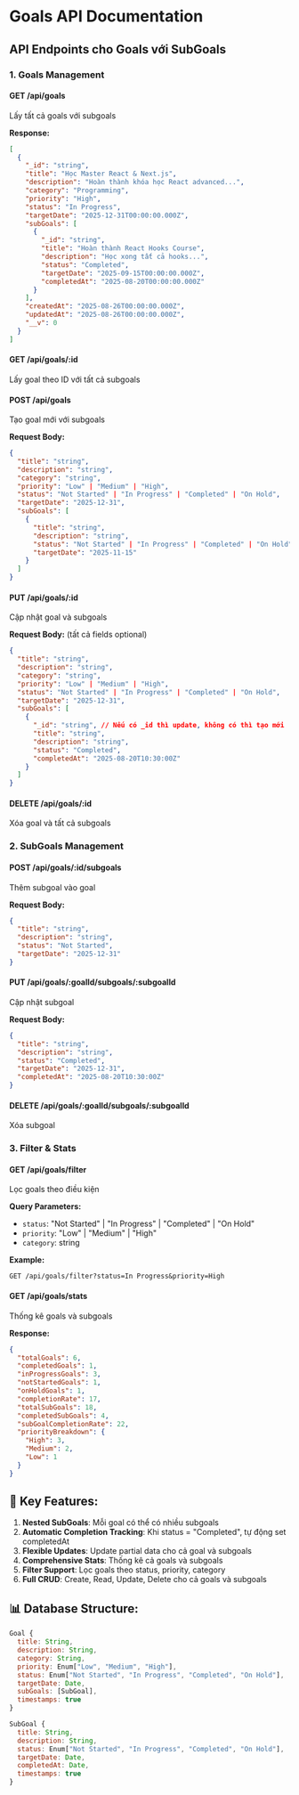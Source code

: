 # Goals API Documentation

## API Endpoints cho Goals với SubGoals

### 1. Goals Management

#### GET /api/goals

Lấy tất cả goals với subgoals

**Response:**

```json
[
  {
    "_id": "string",
    "title": "Học Master React & Next.js",
    "description": "Hoàn thành khóa học React advanced...",
    "category": "Programming",
    "priority": "High",
    "status": "In Progress",
    "targetDate": "2025-12-31T00:00:00.000Z",
    "subGoals": [
      {
        "_id": "string",
        "title": "Hoàn thành React Hooks Course",
        "description": "Học xong tất cả hooks...",
        "status": "Completed",
        "targetDate": "2025-09-15T00:00:00.000Z",
        "completedAt": "2025-08-20T00:00:00.000Z"
      }
    ],
    "createdAt": "2025-08-26T00:00:00.000Z",
    "updatedAt": "2025-08-26T00:00:00.000Z",
    "__v": 0
  }
]
```

#### GET /api/goals/:id

Lấy goal theo ID với tất cả subgoals

#### POST /api/goals

Tạo goal mới với subgoals

**Request Body:**

```json
{
  "title": "string",
  "description": "string",
  "category": "string",
  "priority": "Low" | "Medium" | "High",
  "status": "Not Started" | "In Progress" | "Completed" | "On Hold",
  "targetDate": "2025-12-31",
  "subGoals": [
    {
      "title": "string",
      "description": "string",
      "status": "Not Started" | "In Progress" | "Completed" | "On Hold",
      "targetDate": "2025-11-15"
    }
  ]
}
```

#### PUT /api/goals/:id

Cập nhật goal và subgoals

**Request Body:** (tất cả fields optional)

```json
{
  "title": "string",
  "description": "string",
  "category": "string",
  "priority": "Low" | "Medium" | "High",
  "status": "Not Started" | "In Progress" | "Completed" | "On Hold",
  "targetDate": "2025-12-31",
  "subGoals": [
    {
      "_id": "string", // Nếu có _id thì update, không có thì tạo mới
      "title": "string",
      "description": "string",
      "status": "Completed",
      "completedAt": "2025-08-20T10:30:00Z"
    }
  ]
}
```

#### DELETE /api/goals/:id

Xóa goal và tất cả subgoals

### 2. SubGoals Management

#### POST /api/goals/:id/subgoals

Thêm subgoal vào goal

**Request Body:**

```json
{
  "title": "string",
  "description": "string",
  "status": "Not Started",
  "targetDate": "2025-12-31"
}
```

#### PUT /api/goals/:goalId/subgoals/:subgoalId

Cập nhật subgoal

**Request Body:**

```json
{
  "title": "string",
  "description": "string",
  "status": "Completed",
  "targetDate": "2025-12-31",
  "completedAt": "2025-08-20T10:30:00Z"
}
```

#### DELETE /api/goals/:goalId/subgoals/:subgoalId

Xóa subgoal

### 3. Filter & Stats

#### GET /api/goals/filter

Lọc goals theo điều kiện

**Query Parameters:**

- `status`: "Not Started" | "In Progress" | "Completed" | "On Hold"
- `priority`: "Low" | "Medium" | "High"
- `category`: string

**Example:**

```
GET /api/goals/filter?status=In Progress&priority=High
```

#### GET /api/goals/stats

Thống kê goals và subgoals

**Response:**

```json
{
  "totalGoals": 6,
  "completedGoals": 1,
  "inProgressGoals": 3,
  "notStartedGoals": 1,
  "onHoldGoals": 1,
  "completionRate": 17,
  "totalSubGoals": 18,
  "completedSubGoals": 4,
  "subGoalCompletionRate": 22,
  "priorityBreakdown": {
    "High": 3,
    "Medium": 2,
    "Low": 1
  }
}
```

## 🎯 Key Features:

1. **Nested SubGoals**: Mỗi goal có thể có nhiều subgoals
2. **Automatic Completion Tracking**: Khi status = "Completed", tự động set completedAt
3. **Flexible Updates**: Update partial data cho cả goal và subgoals
4. **Comprehensive Stats**: Thống kê cả goals và subgoals
5. **Filter Support**: Lọc goals theo status, priority, category
6. **Full CRUD**: Create, Read, Update, Delete cho cả goals và subgoals

## 📊 Database Structure:

```javascript
Goal {
  title: String,
  description: String,
  category: String,
  priority: Enum["Low", "Medium", "High"],
  status: Enum["Not Started", "In Progress", "Completed", "On Hold"],
  targetDate: Date,
  subGoals: [SubGoal],
  timestamps: true
}

SubGoal {
  title: String,
  description: String,
  status: Enum["Not Started", "In Progress", "Completed", "On Hold"],
  targetDate: Date,
  completedAt: Date,
  timestamps: true
}
```
